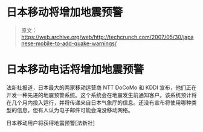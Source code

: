 # 日本移动将增加地震预警

> 原文：<https://web.archive.org/web/http://techcrunch.com/2007/05/30/japanese-mobile-to-add-quake-warnings/>

# 日本移动电话将增加地震预警

法新社报道，日本最大的两家移动运营商 NTT DoCoMo 和 KDDI 宣布，他们正在开发一种先进的地震预警系统。这个系统会在地震发生前通知客户。该系统预计将在几个月内投入运行，并将传递来自日本气象厅的信息。还没有宣布将使用哪种类型的信息，但有人认为电子邮件可能会淹没移动网络。

日本移动用户将获得地震预警[法新社]